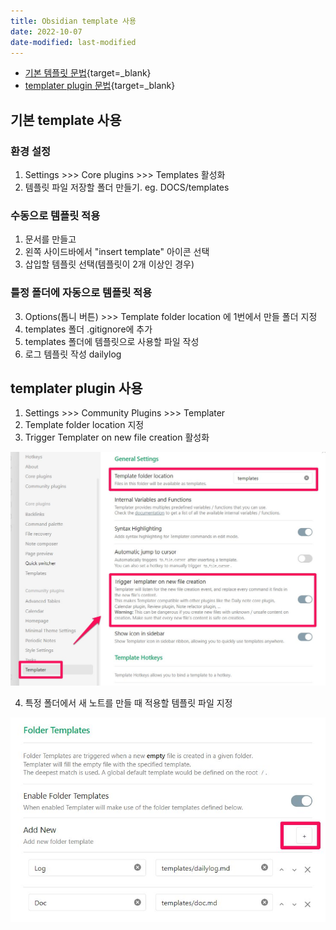 ```yaml
---
title: Obsidian template 사용
date: 2022-10-07
date-modified: last-modified
---
```


- [기본 템플릿 문법](https://help.obsidian.md/Plugins/Templates){target=_blank}
- [templater plugin 문법](https://silentvoid13.github.io/Templater/syntax.html){target=_blank}

## 기본 template 사용

### 환경 설정

1. Settings >>> Core plugins  >>> Templates 활성화
2. 템플릿 파일 저장할 폴더 만들기. eg. DOCS/templates 

### 수동으로 템플릿 적용

1. 문서를 만들고
2. 왼쪽 사이드바에서 "insert template" 아이콘 선택
3. 삽입할 템플릿 선택(템플릿이 2개 이상인 경우)

### 틀정 폴더에 자동으로 템플릿 적용

3. Options(톱니 버튼) >>> Template folder location 에 1번에서 만들 폴더 지정
4. templates 폴더 .gitignore에 추가
5. templates 폴더에 템플릿으로 사용할 파일 작성
6. 로그 템플릿 작성 dailylog

## templater plugin 사용

1. Settings >>> Community Plugins >>> Templater
2. Template folder location 지정
3. Trigger Templater on new file creation 활성화

 
![](images/100722_022320.jpg)

4. 특정 폴더에서 새 노트를 만들 때 적용할 템플릿 파일 지정

![](images/100722_022519.jpg)
